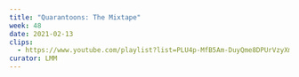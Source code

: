 ```yaml
---
title: "Quarantoons: The Mixtape"
week: 48
date: 2021-02-13
clips:
  - https://www.youtube.com/playlist?list=PLU4p-MfB5Am-DuyQme8DPUrVzyXmDeEHi
curator: LMM
---
```

